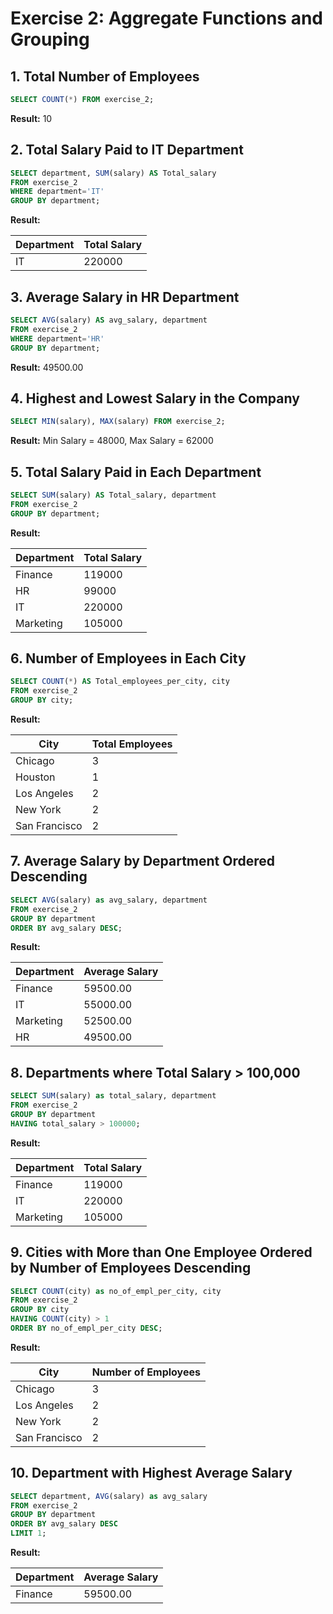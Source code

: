 
# Exercise 2: Aggregate Functions and Grouping

## 1. Total Number of Employees
```sql
SELECT COUNT(*) FROM exercise_2;
```
**Result:** 10

## 2. Total Salary Paid to IT Department
```sql
SELECT department, SUM(salary) AS Total_salary
FROM exercise_2
WHERE department='IT'
GROUP BY department;
```
**Result:**

| Department | Total Salary |
|------------|--------------|
| IT         | 220000       |

## 3. Average Salary in HR Department
```sql
SELECT AVG(salary) AS avg_salary, department
FROM exercise_2
WHERE department='HR'
GROUP BY department;
```
**Result:** 49500.00

## 4. Highest and Lowest Salary in the Company
```sql
SELECT MIN(salary), MAX(salary) FROM exercise_2;
```
**Result:** Min Salary = 48000, Max Salary = 62000

## 5. Total Salary Paid in Each Department
```sql
SELECT SUM(salary) AS Total_salary, department
FROM exercise_2
GROUP BY department;
```
**Result:**

| Department | Total Salary |
|------------|--------------|
| Finance    | 119000       |
| HR         | 99000        |
| IT         | 220000       |
| Marketing  | 105000       |

## 6. Number of Employees in Each City
```sql
SELECT COUNT(*) AS Total_employees_per_city, city
FROM exercise_2
GROUP BY city;
```
**Result:**

| City          | Total Employees |
|---------------|-----------------|
| Chicago       | 3               |
| Houston       | 1               |
| Los Angeles   | 2               |
| New York      | 2               |
| San Francisco | 2               |

## 7. Average Salary by Department Ordered Descending
```sql
SELECT AVG(salary) as avg_salary, department
FROM exercise_2
GROUP BY department
ORDER BY avg_salary DESC;
```
**Result:**

| Department | Average Salary |
|------------|----------------|
| Finance    | 59500.00       |
| IT         | 55000.00       |
| Marketing  | 52500.00       |
| HR         | 49500.00       |

## 8. Departments where Total Salary > 100,000
```sql
SELECT SUM(salary) as total_salary, department
FROM exercise_2
GROUP BY department
HAVING total_salary > 100000;
```
**Result:**

| Department | Total Salary |
|------------|--------------|
| Finance    | 119000       |
| IT         | 220000       |
| Marketing  | 105000       |

## 9. Cities with More than One Employee Ordered by Number of Employees Descending
```sql
SELECT COUNT(city) as no_of_empl_per_city, city
FROM exercise_2
GROUP BY city
HAVING COUNT(city) > 1
ORDER BY no_of_empl_per_city DESC;
```
**Result:**

| City          | Number of Employees |
|---------------|---------------------|
| Chicago       | 3                   |
| Los Angeles   | 2                   |
| New York      | 2                   |
| San Francisco | 2                   |

## 10. Department with Highest Average Salary
```sql
SELECT department, AVG(salary) as avg_salary
FROM exercise_2
GROUP BY department
ORDER BY avg_salary DESC
LIMIT 1;
```
**Result:**

| Department | Average Salary |
|------------|----------------|
| Finance    | 59500.00       |
